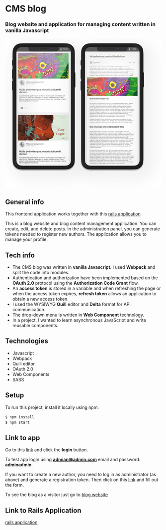 # CMS blog

### Blog website and application for managing content written in vanilla Javascript

![Logo](work_2.png)

## General info

This frontend application works together with this
[rails application](https://github.com/matigrzegor/cms-blog)

This is a blog website and blog content management application. You can create, edit, and delete
posts. In the administration panel, you can generate tokens needed to register new authors. The
application allows you to manage your profile.

## Tech info

- The CMS blog was written in **vanilla Javascript**. I used **Webpack** and split the code into
  modules.
- Authentication and authorization have been implemented based on the **OAuth 2.0** protocol using
  the **Authorization Code Grant** flow.
- An **access token** is stored in a variable and when refreshing the page or when the access token
  expires, **refresh token** allows an application to obtain a new access token.
- I used the WYSIWYG **Quill** editor and **Delta** format for API communication.
- The drop-down menu is written in **Web Component** technology.
- In a project, I wanted to learn asynchronous JavaScript and write reusable components.

## Technologies

- Javascript
- Webpack
- Quill editor
- OAuth 2.0
- Web Components
- SASS

## Setup

To run this project, install it locally using npm:

```sh
$ npm install
$ npm start
```

## Link to app

Go to this [link](https://musing-ramanujan-8002a4.netlify.app/auth) and click the **login** button.

To test app login using **admian@admin.com** email and password: **adminadmin**.

If you want to create a new author, you need to log in as administrator (as above) and generate a
registration token. Then click on this [link](https://musing-ramanujan-8002a4.netlify.app/auth) and
fill out the form.

To see the blog as a visitor just go to
[blog website](https://musing-ramanujan-8002a4.netlify.app/auth)

## Link to Rails Application

[rails application](https://github.com/matigrzegor/cms-blog)
